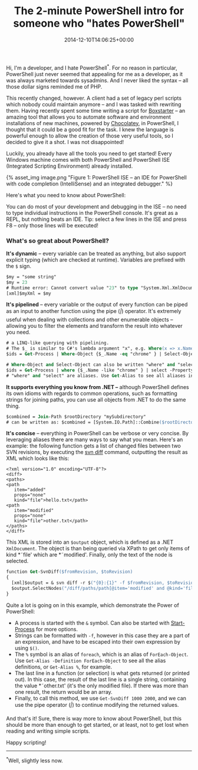 ﻿---
title: 'The 2-minute PowerShell intro for someone who "hates PowerShell"'
date: 2014-12-10T14:06:25+00:00
---
Hi, I'm a developer, and I hate PowerShell<sup>*</sup>. For no reason in particular, PowerShell just never seemed that appealing for me as a developer, as it was always marketed towards sysadmins. And I never liked the syntax &ndash; all those dollar signs reminded me of PHP.

This recently changed, however. A client had a set of legacy perl scripts which nobody could maintain anymore &ndash; and I was tasked with rewriting them. Having recently spent some time writing a script for [Boxstarter](http://boxstarter.org/) &ndash; an amazing tool that allows you to automate software and environment installations of new machines, powered by [Chocolatey](https://chocolatey.org/), in PowerShell, I thought that it could be a good fit for the task. I knew the language is powerful enough to allow the creation of those very useful tools, so I decided to give it a shot. I was not disappointed!

Luckily, you already have all the tools you need to get started! Every Windows machine comes with both PowerShell and PowerShell ISE (Integrated Scripting Environment) already installed.

{% asset_img image.png "Figure 1: PowerShell ISE &ndash; an IDE for PowerShell with code completion (IntelliSense) and an integrated debugger." %}

Here's what you need to know about PowerShell:

You can do most of your development and debugging in the ISE &ndash; no need to type individual instructions in the PowerShell console. It's great as a REPL, but nothing beats an IDE. Tip: select a few lines in the ISE and press F8 &ndash; only those lines will be executed!

### What's so great about PowerShell?

**It's dynamic** &ndash; every variable can be treated as anything, but also support explicit typing (which are checked at runtime). Variables are prefixed with the `$` sign.

```ps
$my = "some string"
$my = 23
# Runtime error: Cannot convert value "23" to type "System.Xml.XmlDocument"
[xml]$myXml = $my 
```

**It's pipelined** &ndash; every variable or the output of every function can be piped as an input to another function using the pipe (*|*) operator. It's extremely useful when dealing with collections and other enumerable objects &ndash; allowing you to filter the elements and transform the result into whatever you need.

```ps
# a LINQ-like querying with pipelining. 
# The $_ is similar to C#'s lambda argument "x", e.g. Where(x => x.Name == "chrome") 
$ids = Get-Process | Where-Object {$_.Name -eq "chrome" } | Select-Object -Property ID 

# Where-Object and Select-Object can also be written "where" and "select": 
$ids = Get-Process | where {$_.Name -like "chrome" } | select -Property ID 
# "where" and "select" are aliases. Use Get-Alias to see all aliases in PowerShell.
```

**It supports everything you know from .NET &ndash;** although PowerShell defines its own idioms with regards to common operations, such as formatting strings for joining paths, you can use all objects from .NET to do the same thing.

```ps
$combined = Join-Path $rootDirectory "mySubdirectory" 
# can be written as: $combined = [System.IO.Path]::Combine($rootDirectory, "mySubdirectory")
```

**It's concise** &ndash; everything in PowerShell can be verbose or very concise. By leveraging aliases there are many ways to say what you mean. Here's an example: the following function gets a list of changed files between two SVN revisions, by executing the [svn diff](http://svnbook.red-bean.com/en/1.7/svn.ref.svn.c.diff.html) command, outputting the result as XML which looks like this:

```
<?xml version="1.0" encoding="UTF-8"?>
<diff>
<paths>
<path
   item="added"
   props="none"
   kind="file">hello.txt</path>
<path
   item="modified"
   props="none"
   kind="file">other.txt</path>   
</paths>
</diff>
```

This XML is stored into an `$output` object, which is defined as a .NET `XmlDocument`. The object is than being queried via XPath to get only items of kind *˜file' which are *˜modified'. Finally, only the text of the node is selected.

```ps
function Get-SvnDiff($fromRevision, $toRevision)
{
  [xml]$output = & svn diff -r $("{0}:{1}" -f $fromRevision, $toRevision) --summarize --xml
  $output.SelectNodes("/diff/paths/path[@item='modified' and @kind='file']") | % { $_."#text"}
}
```

Quite a lot is going on in this example, which demonstrate the Power of PowerShell:

  * A process is started with the `&` symbol. Can also be started with [Start-Process](http://technet.microsoft.com/en-us/library/hh849848.aspx) for more options.
  * Strings can be formatted with `-f`, however in this case they are a part of an expression, and have to be escaped into their own expression by using `$()`.
  * The `%` symbol is an alias of `foreach`, which is an alias of `ForEach-Object`. Use `Get-Alias -Definition ForEach-Object` to see all the alias definitions, or `Get-Alias %`, for example.
  * The last line in a function (or selection) is what gets returned (or printed out). In this case, the result of the last line is a single string, containing the value *˜other.txt' (it's the only modified file). If there was more than one result, the return would be an array.
  * Finally, to call this method, we use `Get-SvnDiff 1000 2000`, and we can use the pipe operator (*|*) to continue modifying the returned values.

And that's it! Sure, there is way more to know about PowerShell, but this should be more than enough to get started, or at least, not to get lost when reading and writing simple scripts.

Happy scripting!

<hr/>

<sup>*</sup>Well, slightly less now.
